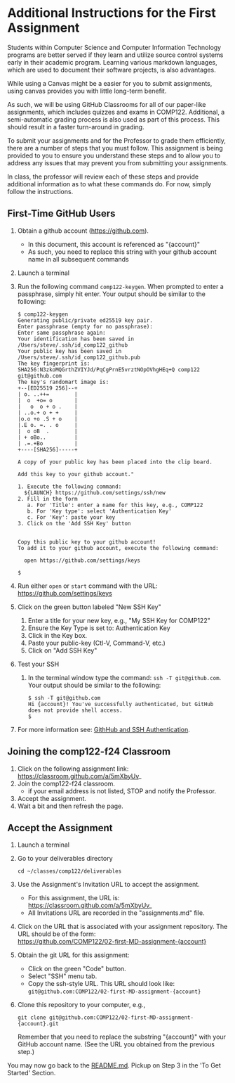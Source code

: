 
# Additional Instructions for the First Assignment

Students within Computer Science and Computer Information Technology programs are better served if they learn and utilize source control systems early in their academic program. Learning various markdown languages, which are used to document their software projects, is also advantages.

While using a Canvas might be a easier for you to submit assignments, using canvas provides you with little long-term benefit.  

As such, we will be using GitHub Classrooms for all of our paper-like assignments, which includes quizzes and exams in COMP122. Additional, a semi-automatic grading process is also used as part of this process. This should result in a faster turn-around in grading.

To submit your assignments and for the Professor to grade them efficiently, there are a number of steps that you must follow. This assignment is being provided to you to ensure you understand these steps and to allow you to address any issues that may prevent you from submitting your assignments.

In class, the professor will review each of these steps and provide additional information as to what these commands do. For now, simply follow the instructions.

## First-Time GitHub Users
  1. Obtain a github account (https://github.com).
     - In this document, this account is referenced as "{account}"
     - As such, you need to replace this string with your github account name in all subsequent commands
  1. Launch a terminal
  1. Run the following command `comp122-keygen`.  When prompted to enter a passphrase, simply hit enter.  Your output should be similar to the following:
     ```
     $ comp122-keygen
     Generating public/private ed25519 key pair.
     Enter passphrase (empty for no passphrase): 
     Enter same passphrase again: 
     Your identification has been saved in /Users/steve/.ssh/id_comp122_github
     Your public key has been saved in /Users/steve/.ssh/id_comp122_github.pub
     The key fingerprint is:
     SHA256:N3zkoMQGrthZVIYJd/PqCgPrnE5vrztNOpOVhgHEq+Q comp122 git@github.com
     The key's randomart image is:
     +--[ED25519 256]--+
     | o. ..++=        |
     |  o  +o= o       |
     |   o  o + o .    |
     | ..o.+ o + +     |
     |o.o +o .S + o    |
     |.E o. =. . o     |
     |  o oB  .        |
     | + oBo..         |
     | .=.+Bo          |
     +----[SHA256]-----+
     
     A copy of your public key has been placed into the clip board.
     
     Add this key to your github account."
    
     1. Execute the following command:
       ${LAUNCH} https://github.com/settings/ssh/new
     2. Fill in the form
        a. For 'Title': enter a name for this key, e.g., COMP122
        b. For 'Key type': select 'Authentication Key'
        c. For 'Key': paste your key
     3. Click on the 'Add SSH Key' button
   

     Copy this public key to your github account!
     To add it to your github account, execute the following command:
     
       open https://github.com/settings/keys
     
     $
     ```
  1. Run either `open` or `start` command with the URL: https://github.com/settings/keys

  1. Click on the green button labeled "New SSH Key"
     1. Enter a title for your new key, e.g., "My SSH Key for COMP122"
     1. Ensure the Key Type is set to: Authentication Key
     1. Click in the Key box.
     1. Paste your public-key (Ctl-V, Command-V, etc.)
     1. Click on "Add SSH Key"
 
  1. Test your SSH
     1. In the terminal window type the command: `ssh -T git@github.com`. Your output should be similar to the following:
        ```
        $ ssh -T git@github.com
        Hi {account}! You've successfully authenticated, but GitHub does not provide shell access.
        $
        ```
 
   1. For more information see: [GithHub and SSH Authentication](https://docs.github.com/en/authentication/connecting-to-github-with-ssh).


## Joining the comp122-f24 Classroom
  1. Click on the following assignment link: https://classroom.github.com/a/5mXbyUv_
  1. Join the comp122-f24 classroom.
     - if your email address is not listed, STOP and notify the Professor.
  1. Accept the assignment.
  1. Wait a bit and then refresh the page.


## Accept the Assignment
  1. Launch a terminal
  1. Go to your deliverables directory
     ```
     cd ~/classes/comp122/deliverables
     ```
  1. Use the Assignment's Invitation URL to accept the assignment.
     - For this assignment, the URL is: https://classroom.github.com/a/5mXbyUv_
     - All Invitations URL are recorded in the "assignments.md" file.

  1. Click on the URL that is associated with your assignment repository. The URL should be of the form: <br />  https://github.com/COMP122/02-first-MD-assignment-{account}


  1. Obtain the git URL for this assignment: <br/>
     - Click on the green "Code" button.
     - Select "SSH" menu tab.
     - Copy the ssh-style URL.
     This URL should look like: `git@github.com:COMP122/02-first-MD-assignment-{account}`

  1. Clone this repository to your computer, e.g., 
     ```
     git clone git@github.com:COMP122/02-first-MD-assignment-{account}.git
     ```
     Remember that you need to replace the substring "{account}" with your GitHub account name. (See the URL you obtained from the previous step.)

You may now go back to the [README.md](READDME.md).  Pickup on Step 3 in the 'To Get Started' Section.

